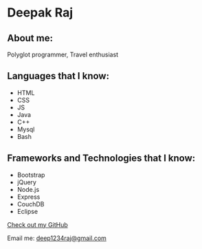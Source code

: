 # Deepak Raj

## About me:

Polyglot programmer, Travel enthusiast

## Languages that I know:

- HTML
- CSS
- JS
- Java
- C++
- Mysql
- Bash

## Frameworks and Technologies that I know:

- Bootstrap
- jQuery
- Node.js
- Express
- CouchDB
- Eclipse

[Check out my GitHub](https://github.com/deep1234raj)

Email me: deep1234raj@gmail.com
